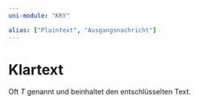 ```yaml
---
uni-module: "KRY"

alias: ["Plaintext", "Ausgangsnachricht"]
---
```


# Klartext

Oft $T$ genannt und beinhaltet den entschlüsselten Text.
